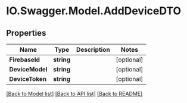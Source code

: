 # IO.Swagger.Model.AddDeviceDTO
## Properties

Name | Type | Description | Notes
------------ | ------------- | ------------- | -------------
**FirebaseId** | **string** |  | [optional] 
**DeviceModel** | **string** |  | [optional] 
**DeviceToken** | **string** |  | [optional] 

[[Back to Model list]](../README.md#documentation-for-models) [[Back to API list]](../README.md#documentation-for-api-endpoints) [[Back to README]](../README.md)

